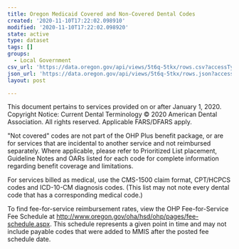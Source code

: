 ```yaml
---
title: Oregon Medicaid Covered and Non-Covered Dental Codes
created: '2020-11-10T17:22:02.098910'
modified: '2020-11-10T17:22:02.098920'
state: active
type: dataset
tags: []
groups:
  - Local Government
csv_url: 'https://data.oregon.gov/api/views/5t6q-5tkx/rows.csv?accessType=DOWNLOAD'
json_url: 'https://data.oregon.gov/api/views/5t6q-5tkx/rows.json?accessType=DOWNLOAD'
layout: post

---
```

This document pertains to services provided on or after January 1, 2020. Copyright Notice: Current Dental Terminology © 2020 American Dental Association. All rights reserved. Applicable FARS/DFARS apply.	

"Not covered" codes are not part of the OHP Plus benefit package, or are for services that are incidental to another service and not reimbursed separately. Where applicable, please refer to Prioritized List placement, Guideline Notes and OARs listed for each code for complete information regarding benefit coverage and limitations.

For services billed as medical, use the CMS-1500 claim format, CPT/HCPCS codes and ICD-10-CM diagnosis codes. (This list may not note every dental code that has a corresponding medical code.)

To find fee-for-service reimbursement rates, view the OHP Fee-for-Service Fee Schedule at http://www.oregon.gov/oha/hsd/ohp/pages/fee-schedule.aspx. This schedule represents a given point in time and may not include payable codes that were added to MMIS after the posted fee schedule date.

